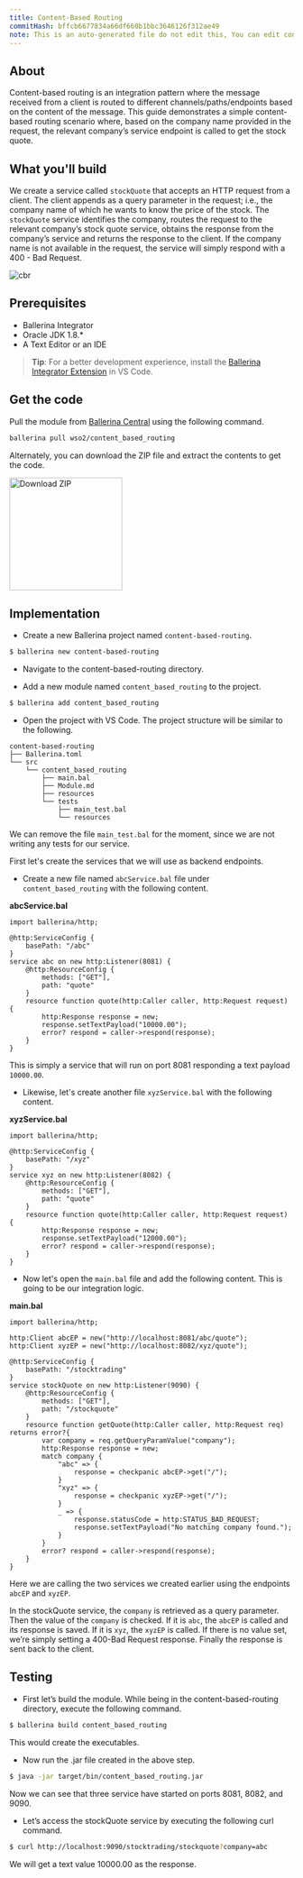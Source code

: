 ```yaml
---
title: Content-Based Routing
commitHash: bffcb6677834a66df660b1bbc3646126f312ae49
note: This is an auto-generated file do not edit this, You can edit content in "ballerina-integrator" repo
---
```


## About

Content-based routing is an integration pattern where the message received from a client is routed to different channels/paths/endpoints based on the content of the message. This guide demonstrates a simple content-based routing scenario where, based on the company name provided in the request, the relevant company’s service endpoint is called to get the stock quote.

## What you'll build

We create a service called `stockQuote` that accepts an HTTP request from a client. The client appends as a query parameter in the request; i.e., the company name of which he wants to know the price of the stock. The `stockQuote` service identifies the company, routes the request to the relevant company’s stock quote service, obtains the response from the company’s service and returns the response to the client. If the company name is not available in the request, the service will simply respond with a 400 - Bad Request.

![cbr](../../../../../assets/img/content_based_routing.jpg)

## Prerequisites
 
* Ballerina Integrator
* Oracle JDK 1.8.*
* A Text Editor or an IDE 
> **Tip**: For a better development experience, install the [Ballerina Integrator Extension](https://marketplace.visualstudio.com/items?itemName=WSO2.ballerina-integrator) in VS Code.

## Get the code

Pull the module from [Ballerina Central](https://central.ballerina.io/) using the following command.

```bash
ballerina pull wso2/content_based_routing
```

Alternately, you can download the ZIP file and extract the contents to get the code.

<a href="../../../../../assets/zip/content-based-routing.zip">
    <img src="../../../../../assets/img/download-zip.png" width="200" alt="Download ZIP">
</a>

## Implementation

* Create a new Ballerina project named `content-based-routing`.

```bash
$ ballerina new content-based-routing
```

* Navigate to the content-based-routing directory.

* Add a new module named `content_based_routing` to the project.

```bash
$ ballerina add content_based_routing
```

* Open the project with VS Code. The project structure will be similar to the following.

```shell
content-based-routing
├── Ballerina.toml
└── src
    └── content_based_routing
        ├── main.bal
        ├── Module.md
        ├── resources
        └── tests
            ├── main_test.bal
            └── resources
```

We can remove the file `main_test.bal` for the moment, since we are not writing any tests for our service.

First let's create the services that we will use as backend endpoints.

* Create a new file named `abcService.bal` file under `content_based_routing` with the following content.

**abcService.bal**

```ballerina
import ballerina/http;

@http:ServiceConfig {
    basePath: "/abc"
}
service abc on new http:Listener(8081) {
    @http:ResourceConfig {
        methods: ["GET"],
        path: "quote"
    }
    resource function quote(http:Caller caller, http:Request request) {
        http:Response response = new;
        response.setTextPayload("10000.00");
        error? respond = caller->respond(response);
    }
}
```

This is simply a service that will run on port 8081 responding a text payload `10000.00`.

* Likewise, let's create another file `xyzService.bal` with the following content.

**xyzService.bal**

```ballerina
import ballerina/http;

@http:ServiceConfig {
    basePath: "/xyz"
}
service xyz on new http:Listener(8082) {
    @http:ResourceConfig {
        methods: ["GET"],
        path: "quote"
    }
    resource function quote(http:Caller caller, http:Request request) {
        http:Response response = new;
        response.setTextPayload("12000.00");
        error? respond = caller->respond(response);
    }
}
```

* Now let's open the `main.bal` file and add the following content. This is going to be our integration logic.

**main.bal**

```ballerina
import ballerina/http;

http:Client abcEP = new("http://localhost:8081/abc/quote");
http:Client xyzEP = new("http://localhost:8082/xyz/quote");

@http:ServiceConfig {
    basePath: "/stocktrading"
}
service stockQuote on new http:Listener(9090) {
    @http:ResourceConfig {
        methods: ["GET"],
        path: "/stockquote"
    }
    resource function getQuote(http:Caller caller, http:Request req) returns error?{
        var company = req.getQueryParamValue("company");
        http:Response response = new;
        match company {
            "abc" => {
                response = checkpanic abcEP->get("/");
            }
            "xyz" => {
                response = checkpanic xyzEP->get("/");
            }
            _ => {
                response.statusCode = http:STATUS_BAD_REQUEST;
                response.setTextPayload("No matching company found.");
            }
        }        
        error? respond = caller->respond(response);
    }    
}
```

Here we are calling the two services we created earlier using the endpoints `abcEP` and `xyzEP`.

In the stockQuote service, the `company` is retrieved as a query parameter. Then the value of the `company` is checked. If it is `abc`, the `abcEP` is called and its response is saved. If it is `xyz`, the `xyzEP` is called. If there is no value set, we’re simply setting a 400-Bad Request response. Finally the response is sent back to the client.

## Testing

* First let’s build the module. While being in the content-based-routing directory, execute the following command.

```bash
$ ballerina build content_based_routing
```

This would create the executables.

* Now run the .jar file created in the above step.

```bash
$ java -jar target/bin/content_based_routing.jar
```

Now we can see that three service have started on ports 8081, 8082, and 9090. 

* Let’s access the stockQuote service by executing the following curl command.

```bash
$ curl http://localhost:9090/stocktrading/stockquote?company=abc
```

We will get a text value 10000.00 as the response.
